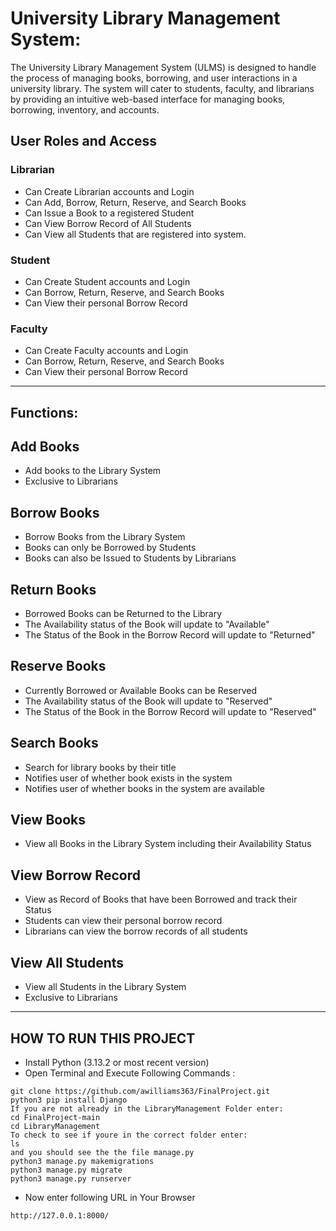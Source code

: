 # University Library Management System:
The University Library Management System (ULMS) is designed to handle the process of managing books, borrowing, and user interactions in a university library. The system will cater to students, faculty, and librarians by providing an intuitive web-based interface for managing books, borrowing, inventory, and accounts. 


## User Roles and Access

### Librarian
- Can Create Librarian accounts and Login
- Can Add, Borrow, Return, Reserve, and Search Books
- Can Issue a Book to a registered Student
- Can View Borrow Record of All Students
- Can View all Students that are registered into system.

### Student
- Can Create Student accounts and Login
- Can Borrow, Return, Reserve, and Search Books
- Can View their personal Borrow Record


### Faculty
- Can Create Faculty accounts and Login
- Can Borrow, Return, Reserve, and Search Books
- Can View their personal Borrow Record

---

## Functions: 

## Add Books
- Add books to the Library System 
- Exclusive to Librarians 

## Borrow Books 
- Borrow Books from the Library System 
- Books can only be Borrowed by Students 
- Books can also be Issued to Students by Librarians

## Return Books
- Borrowed Books can be Returned to the Library
- The Availability status of the Book will update to "Available" 
- The Status of the Book in the Borrow Record will update to "Returned" 

## Reserve Books
- Currently Borrowed or Available Books can be Reserved 
- The Availability status of the Book will update to "Reserved" 
- The Status of the Book in the Borrow Record will update to "Reserved" 

## Search Books
- Search for library books by their title 
- Notifies user of whether book exists in the system 
- Notifies user of whether books in the system are available 

## View Books 
- View all Books in the Library System including their Availability Status 

## View Borrow Record
- View as Record of Books that have been Borrowed and track their Status 
- Students can view their personal borrow record 
- Librarians can view the borrow records of all students 

## View All Students 
- View all Students in the Library System
- Exclusive to Librarians 

--- 

## HOW TO RUN THIS PROJECT
- Install Python (3.13.2 or most recent version)
- Open Terminal and Execute Following Commands :
```
git clone https://github.com/awilliams363/FinalProject.git
python3 pip install Django 
If you are not already in the LibraryManagement Folder enter: 
cd FinalProject-main
cd LibraryManagement 
To check to see if youre in the correct folder enter: 
ls 
and you should see the the file manage.py 
python3 manage.py makemigrations
python3 manage.py migrate
python3 manage.py runserver
```
- Now enter following URL in Your Browser
```
http://127.0.0.1:8000/
```